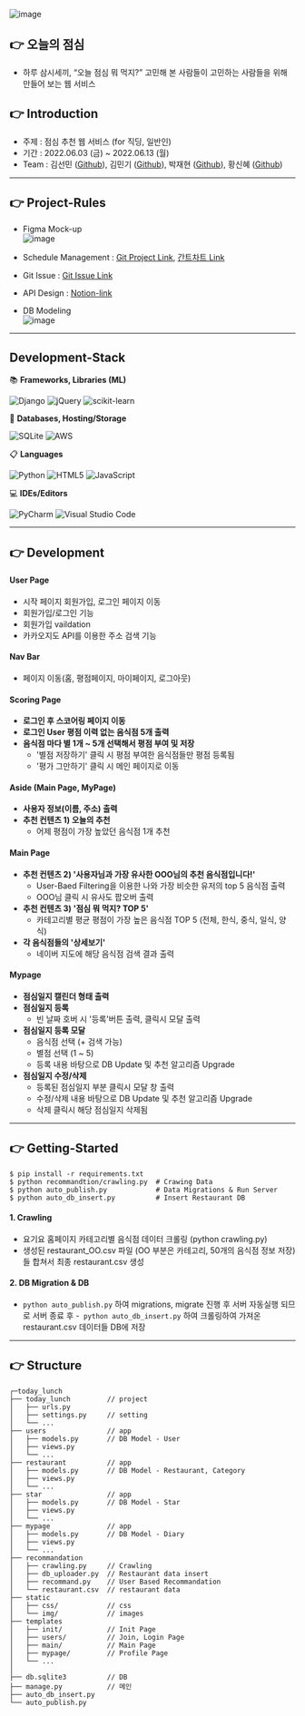 ![image](https://user-images.githubusercontent.com/87006912/173308040-4a80baf8-b228-47a6-a4e9-46b026fdc164.png)
## 👉 오늘의 점심
- 하루 삼시세끼, “오늘 점심 뭐 먹지?” 고민해 본 사람들이 고민하는 사람들을 위해 만들어 보는 웹 서비스

## 👉 Introduction
- 주제 : 점심 추천 웹 서비스 (for 직딩, 일반인)
- 기간 : 2022.06.03 (금) ~ 2022.06.13 (월)
- Team : 김선민 ([Github](https://github.com/SeonminKim1)), 김민기 ([Github](https://github.com/kmingky)), 박재현 ([Github](https://github.com/Aeius)), 황신혜 ([Github](https://github.com/hwanghye00))

<hr>

## 👉 Project-Rules
- Figma Mock-up   
![image](https://user-images.githubusercontent.com/87006912/173303730-37dea9f0-4aad-4fa4-ac9d-248fc19766e1.png)

- Schedule Management : [Git Project Link](https://github.com/SeonminKim1/TODAY_LUNCH/projects/1), [간트차트 Link](https://docs.google.com/spreadsheets/d/1_1Sx46dnKnI8_DLJQzAASMSr7u525RFjm2Iat0beU14/edit#gid=1212318893)

- Git Issue : [Git Issue Link](https://github.com/SeonminKim1/7Instagram/issues)

- API Design : [Notion-link](https://www.notion.so/1b59a28804b9451d97d7b0145dc658f3?v=fb5a1b50406d43699b83a1d38aa2986c)

- DB Modeling   
![image](https://user-images.githubusercontent.com/33525798/173334447-cbf70e34-82a3-47af-844a-0c6e4804c394.png)


<hr>

## Development-Stack
📚 **Frameworks, Libraries (ML)**     

![Django](https://img.shields.io/badge/django-%23092E20.svg?style=for-the-badge&logo=django&logoColor=white)
![jQuery](https://img.shields.io/badge/jquery-%230769AD.svg?style=for-the-badge&logo=jquery&logoColor=white)
![scikit-learn](https://img.shields.io/badge/scikit--learn-%23F7931E.svg?style=for-the-badge&logo=scikit-learn&logoColor=white) 

💾 **Databases, Hosting/Storage**   

![SQLite](https://img.shields.io/badge/sqlite-%2307405e.svg?style=for-the-badge&logo=sqlite&logoColor=white)
![AWS](https://img.shields.io/badge/AWS-%23FF9900.svg?style=for-the-badge&logo=amazon-aws&logoColor=white)      

📋 **Languages**    

![Python](https://img.shields.io/badge/python-3670A0?style=for-the-badge&logo=python&logoColor=ffdd54)
![HTML5](https://img.shields.io/badge/html5-%23E34F26.svg?style=for-the-badge&logo=html5&logoColor=white)
![JavaScript](https://img.shields.io/badge/javascript-%23323330.svg?style=for-the-badge&logo=javascript&logoColor=%23F7DF1E)    

💻 **IDEs/Editors**    

![PyCharm](https://img.shields.io/badge/pycharm-143?style=for-the-badge&logo=pycharm&logoColor=black&color=black&labelColor=green)
![Visual Studio Code](https://img.shields.io/badge/Visual%20Studio%20Code-0078d7.svg?style=for-the-badge&logo=visual-studio-code&logoColor=white)    

<hr>

## 👉 Development

#### User Page
- 시작 페이지 회원가입, 로그인 페이지 이동
- 회원가입/로그인 기능
- 회원가입 vaildation
- 카카오지도 API를 이용한 주소 검색 기능

#### Nav Bar
- 페이지 이동(홈, 평점페이지, 마이페이지, 로그아웃)

#### Scoring Page
- **로그인 후 스코어링 페이지 이동**
- **로그인 User 평점 이력 없는 음식점 5개 출력**
- **음식점 마다 별 1개 ~ 5개 선택해서 평점 부여 및 저장**
  - '별점 저장하기' 클릭 시 평점 부여한 음식점들만 평점 등록됨
  - '평가 그만하기' 클릭 시 메인 페이지로 이동

#### Aside (Main Page, MyPage)
- **사용자 정보(이름, 주소) 출력**
- **추천 컨텐츠 1) 오늘의 추천**
  - 어제 평점이 가장 높았던 음식점 1개 추천

#### Main Page
- **추천 컨텐츠 2) '사용자님과 가장 유사한 OOO님의 추천 음식점입니다!'**
  - User-Baed Filtering을 이용한 나와 가장 비슷한 유저의 top 5 음식점 출력
  - OOO님 클릭 시 유사도 팝오버 출력
- **추천 컨텐츠 3) '점심 뭐 먹지? TOP 5'**
  - 카테고리별 평균 평점이 가장 높은 음식점 TOP 5 (전체, 한식, 중식, 일식, 양식)
- **각 음식점들의 '상세보기'**
  - 네이버 지도에 해당 음식점 검색 결과 출력

#### Mypage
- **점심일지 캘린더 형태 출력**
- **점심일지 등록**
  - 빈 날짜 호버 시 '등록'버튼 출력, 클릭시 모달 출력
- **점심일지 등록 모달**
  - 음식점 선택 (+ 검색 가능) 
  - 별점 선택 (1 ~ 5)
  - 등록 내용 바탕으로 DB Update 및 추천 알고리즘 Upgrade
- **점심일지 수정/삭제**
  - 등록된 점심일지 부분 클릭시 모달 창 출력
  - 수정/삭제 내용 바탕으로 DB Update 및 추천 알고리즘 Upgrade
  - 삭제 클릭시 해당 점심일지 삭제됨

<hr>

## 👉 Getting-Started

``` Run
$ pip install -r requirements.txt
$ python recommandtion/crawling.py  # Crawing Data
$ python auto_publish.py            # Data Migrations & Run Server
$ python auto_db_insert.py          # Insert Restaurant DB 
```

#### 1. Crawling 
- 요기요 홈페이지 카테고리별 음식점 데이터 크롤링 (python crawling.py)
- 생성된 restaurant_OO.csv 파일 (OO 부분은 카테고리, 50개의 음식점 정보 저장)들 합쳐서 최종 restaurant.csv 생성

#### 2. DB Migration & DB 
- ```python auto_publish.py``` 하여 migrations, migrate 진행 후 서버 자동실행 되므로 서버 종료 후
-``` python auto_db_insert.py``` 하여 크롤링하여 가져온 restaurant.csv 데이터들 DB에 저장

<hr>

## 👉 Structure
```
┌─today_lunch
├── today_lunch         // project
│   ├── urls.py       
│   ├── settings.py     // setting
│   └── ...
├── users               // app
│   ├── models.py       // DB Model - User
│   ├── views.py
│   └── ...
├── restaurant          // app
│   ├── models.py       // DB Model - Restaurant, Category
│   ├── views.py
│   └── ...
├── star                // app
│   ├── models.py       // DB Model - Star 
│   ├── views.py
│   └── ...
├── mypage              // app
│   ├── models.py       // DB Model - Diary
│   ├── views.py
│   └── ...
├── recommandation
│   ├── crawling.py     // Crawling
│   ├── db_uploader.py  // Restaurant data insert
│   ├── recommand.py    // User Based Recommandation
│   └── restaurant.csv  // restaurant data
├── static 
│   ├── css/            // css
│   └── img/            // images    
├── templates
│   ├── init/           // Init Page  
│   ├── users/          // Join, Login Page  
│   ├── main/           // Main Page  
│   ├── mypage/         // Profile Page  
│   └── ...
│
├── db.sqlite3          // DB  
├── manage.py           // 메인
├── auto_db_insert.py   
└── auto_publish.py
```
